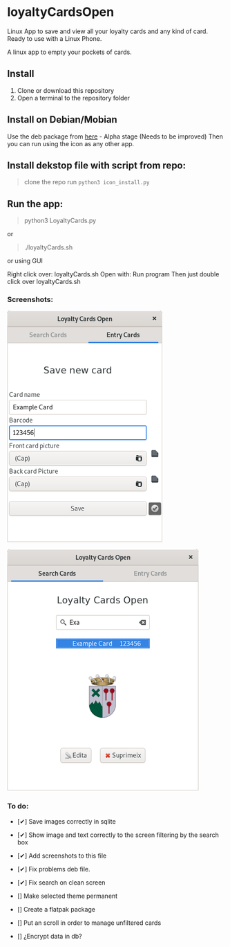 # loyaltyCardsOpen
Linux App to save and view all your loyalty cards and any kind of card. Ready to use with a Linux Phone.

A linux app to empty your pockets of cards.


## Install

1. Clone or download this repository
1. Open a terminal to the repository folder

## Install on Debian/Mobian

Use the deb package from [here](https://github.com/joanisc/loyaltyCardsOpen/releases) - Alpha stage (Needs to be improved)
Then you can run using the icon as any other app.

## Install dekstop file with script from repo:
> clone the repo
> run `python3 icon_install.py`

## Run the app: 

> python3 LoyaltyCards.py

or

> ./loyaltyCards.sh

or using GUI

Right click over: loyaltyCards.sh
Open with: Run program
Then just double click over loyaltyCards.sh


### Screenshots:

![Entry screen picture](/tmp/Entry.png?raw=true "Entry screen")

![Search screen picture](/tmp/Search.png?raw=true "Search screen")

### To do:

- [✔] Save images correctly in sqlite

- [✔] Show image and text correctly to the screen filtering by the search box

- [✔] Add screenshots to this file

- [✔] Fix problems deb file.

- [✔] Fix search on clean screen

- [] Make selected theme permanent

- [] Create a flatpak package

- [] Put an scroll in order to manage unfiltered cards

- [] ¿Encrypt data in db?




